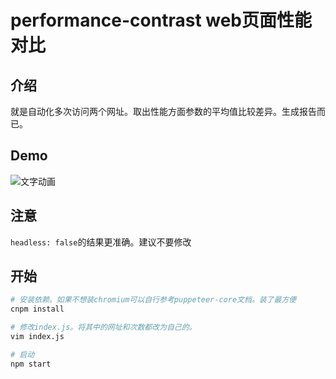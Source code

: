 # performance-contrast web页面性能对比

## 介绍 

就是自动化多次访问两个网址。取出性能方面参数的平均值比较差异。生成报告而已。

## Demo

![文字动画](https://zuhaowan.zuhaowan.com/img/demo.jpg)  

## 注意

`headless: false`的结果更准确。建议不要修改

## 开始

``` bash
# 安装依赖。如果不想装chromium可以自行参考puppeteer-core文档。装了最方便
cnpm install

# 修改index.js。将其中的网址和次数都改为自己的。
vim index.js

# 启动
npm start

```
